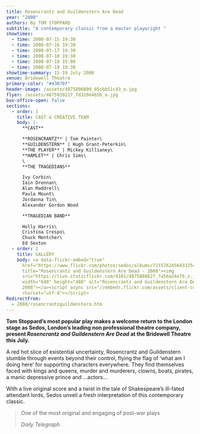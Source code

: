 ```yaml
---
title: Rosencrantz and Guildenstern Are Dead
year: "2008"
authors: By TOM STOPPARD
subtitle: "A contemporary classic from a master playwright "
showtimes:
  - time: 2008-07-15 19:30
  - time: 2008-07-16 19:30
  - time: 2008-07-17 19:30
  - time: 2008-07-18 19:30
  - time: 2008-07-19 15:00
  - time: 2008-07-19 19:30
showtime-summary: 15-19 July 2008
venue: Bridewell Theatre
primary-color: "#43070f"
header-image: /assets/4875896009_05cbb51c43_o.jpg
flyer: /assets/4875939227_fd320e465b_o.jpg
box-office-open: false
sections:
  - order: 1
    title: CAST & CREATIVE TEAM
    body: |-
      **CAST**

      **ROSENCRANTZ** | Tom Painter\
      **GUILDENSTERN** | Hugh Grant-Peterkin\
      **THE PLAYER** | Mickey Killianey\
      **HAMLET** | Chris Sims\
      \
      **THE TRAGEDIANS**

      Ivy Corbin\
      Iain Drennan\
      Alan Maddrell\
      Paula Mount\
      Jordanna Tin\
      Alexander Gordon Wood

      **TRAGEDIAN BAND**

      Holly Harris\
      Cristina Crespo\
      Chuck Mentcher\
      Ed Sexton
  - order: 2
    title: GALLERY
    body: <a data-flickr-embed="true"
      href="https://www.flickr.com/photos/sedos/albums/72157624564332543"
      title="Rosencrantz and Guildenstern Are Dead - 2008"><img
      src="https://live.staticflickr.com/4101/4875888627_7a5ba24e76_z.jpg"
      width="640" height="480" alt="Rosencrantz and Guildenstern Are Dead -
      2008"></a><script async src="//embedr.flickr.com/assets/client-code.js"
      charset="utf-8"></script>
RedirectFrom:
  - 2008/rosencrantzguildenstern.htm
---
```

**Tom Stoppard’s most popular play makes a welcome return to the London stage as Sedos, London’s leading non professional theatre company, present *Rosencrantz and Guildenstern Are Dead* at the Bridewell Theatre this July.**

A red hot slice of existential uncertainty, Rosencrantz and Guildenstern stumble through events beyond their control, flying the flag of ‘what am I doing here’ for supporting characters everywhere. They find themselves faced with kings and queens, murder and murderers, clowns, boats, pirates, a manic depressive prince and …actors…

With a live original score and a twist in the tale of Shakespeare’s ill-fated attendant lords, Sedos unveil a fresh interpretation of this contemporary classic.

>One of the most original and engaging of post-war plays
><footer><cite>Daily Telegraph</cite></footer>
